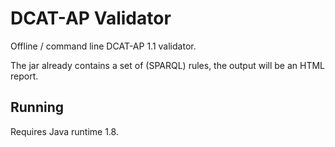 # DCAT-AP Validator

Offline / command line DCAT-AP 1.1 validator.

The jar already contains a set of (SPARQL) rules, the output will be an HTML report.


## Running

Requires Java runtime 1.8.

